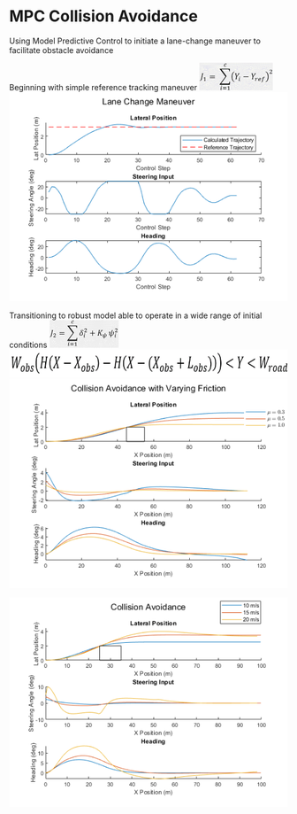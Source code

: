 # MPC Collision Avoidance

Using Model Predictive Control to initiate a lane-change maneuver to facilitate obstacle avoidance  

Beginning with simple reference tracking maneuver
<img src="https://github.com/WhiffleFish/MPC-Collision-Avoidance/blob/master/Images/Equations/J1.png" height="50">
![](Images/LaneChange.png)

Transitioning to robust model able to operate in a wide range of initial conditions
<img src="https://github.com/WhiffleFish/MPC-Collision-Avoidance/blob/master/Images/Equations/J2.png" height="50">
<img src="https://github.com/WhiffleFish/MPC-Collision-Avoidance/blob/master/Images/Equations/IneqConst.png" height="50">
![](Images/frictionPlots.png)

![](Images/SpeedPlotsReduced.png)

